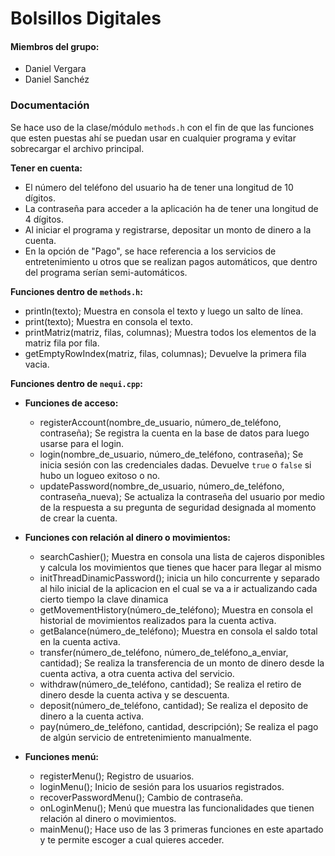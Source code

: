 # Bolsillos Digitales

#### Miembros del grupo:

- Daniel Vergara
- Daniel Sanchéz

### Documentación

Se hace uso de la clase/módulo `methods.h` con el fin de que las funciones que esten puestas ahí se puedan usar en cualquier programa y evitar sobrecargar el archivo principal.

**Tener en cuenta:**

- El número del teléfono del usuario ha de tener una longitud de 10 dígitos.
- La contraseña para acceder a la aplicación ha de tener una longitud de 4 dígitos.
- Al iniciar el programa y registrarse, depositar un monto de dinero a la cuenta.
- En la opción de "Pago", se hace referencia a los servicios de entretenimiento u otros que se realizan pagos automáticos, que dentro del programa serían semi-automáticos.

**Funciones dentro de `methods.h`:**

- println(texto); Muestra en consola el texto y luego un salto de línea.
- print(texto); Muestra en consola el texto.
- printMatriz(matriz, filas, columnas); Muestra todos los elementos de la matriz fila por fila.
- getEmptyRowIndex(matriz, filas, columnas); Devuelve la primera fila vacia.

**Funciones dentro de `nequi.cpp`:**

- **Funciones de acceso:**

  - registerAccount(nombre_de_usuario, número_de_teléfono, contraseña); Se registra la cuenta en la base de datos para luego usarse para el login.
  - login(nombre_de_usuario, número_de_teléfono, contraseña); Se inicia sesión con las credenciales dadas. Devuelve `true` o `false` si hubo un logueo exitoso o no.
  - updatePassword(nombre_de_usuario, número_de_teléfono, contraseña_nueva); Se actualiza la contraseña del usuario por medio de la respuesta a su pregunta de seguridad designada al momento de crear la cuenta.

- **Funciones con relación al dinero o movimientos:**
  - searchCashier(); Muestra en consola una lista de cajeros disponibles y calcula los movimientos que tienes que hacer para llegar al mismo
  - initThreadDinamicPassword(); inicia un hilo concurrente y separado al hilo inicial de la aplicacion en el cual se va a ir actualizando cada cierto tiempo la clave dinamica
  - getMovementHistory(número_de_teléfono); Muestra en consola el historial de movimientos realizados para la cuenta activa.
  - getBalance(número_de_teléfono); Muestra en consola el saldo total en la cuenta activa.
  - transfer(número_de_teléfono, número_de_teléfono_a_enviar, cantidad); Se realiza la transferencia de un monto de dinero desde la cuenta activa, a otra cuenta activa del servicio.
  - withdraw(número_de_teléfono, cantidad); Se realiza el retiro de dinero desde la cuenta activa y se descuenta.
  - deposit(número_de_teléfono, cantidad); Se realiza el deposito de dinero a la cuenta activa.
  - pay(número_de_teléfono, cantidad, descripción); Se realiza el pago de algún servicio de entretenimiento manualmente.

- **Funciones menú:**
  - registerMenu(); Registro de usuarios.
  - loginMenu(); Inicio de sesión para los usuarios registrados.
  - recoverPasswordMenu(); Cambio de contraseña.
  - onLoginMenu(); Menú que muestra las funcionalidades que tienen relación al dinero o movimientos.
  - mainMenu(); Hace uso de las 3 primeras funciones en este apartado y te permite escoger a cual quieres acceder.
